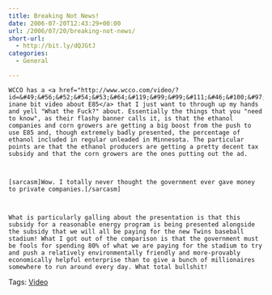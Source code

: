 ```yaml
---
title: Breaking Not News!
date: 2006-07-20T12:43:29+00:00
url: /2006/07/20/breaking-not-news/
short-url:
  - http://bit.ly/dQJGtJ
categories:
  - General

---
```

<div class='microid-mailto+http:sha1:5e60fbc3550aff18e3310a01c92ee1c14bd131f6'>
  
    WCCO has a <a href="http://www.wcco.com/video/?id=&#49;&#56;&#52;&#54;&#53;&#64;&#119;&#99;&#99;&#111;&#46;&#100;&#97;&#121;&#112;&#111;&#114;&#116;&#46;&#99;&#111;&#109;">particularly inane bit video about E85</a> that I just want to through up my hands and yell "What the Fuck?" about. Essentially the things that you "need to know", as their flashy banner calls it, is that the ethanol companies and corn growers are getting a big boost from the push to use E85 and, though extremely badly presented, the percentage of ethanol included in regular unleaded in Minnesota. The particular points are that the ethanol producers are getting a pretty decent tax subsidy and that the corn growers are the ones putting out the ad.
  
  
  
    [sarcasm]Wow. I totally never thought the government ever gave money to private companies.[/sarcasm]
  
  
  
    What is particularly galling about the presentation is that this subsidy for a reasonable energy program is being presented alongside the subsidy that we will all be paying for the new Twins baseball stadium! What I got out of the comparison is that the government must be fools for spending 80% of what we are paying for the stadium to try and push a relatively environmentally friendly and more-provably economically helpful enterprise than to give a bunch of millionaires somewhere to run around every day. What total bullshit!
  
</div>

<div class="st-post-tags">
  Tags: <a href="http://www.cavort.org/tag/video/" title="Video" rel="tag">Video</a><br />
</div>